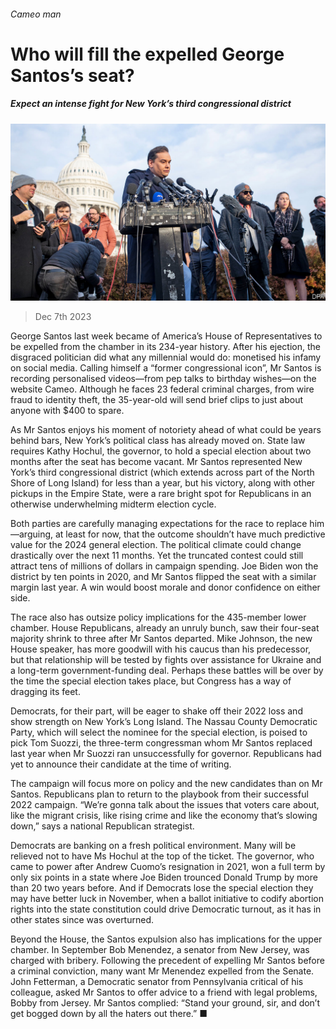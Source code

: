 ###### Cameo man

# Who will fill the expelled George Santos’s seat? 

##### Expect an intense fight for New York’s third congressional district 

![image](images/20231209_USP003.jpg) 

> Dec 7th 2023 

George Santos last week became  of America’s House of Representatives to be expelled from the chamber in its 234-year history. After his ejection, the disgraced politician did what any millennial would do: monetised his infamy on social media. Calling himself a “former congressional icon”, Mr Santos is recording personalised videos—from pep talks to birthday wishes—on the website Cameo. Although he faces 23 federal criminal charges, from wire fraud to identity theft, the 35-year-old will send brief clips to just about anyone with $400 to spare.

As Mr Santos enjoys his moment of notoriety ahead of what could be years behind bars, New York’s political class has already moved on. State law requires Kathy Hochul, the governor, to hold a special election about two months after the seat has become vacant. Mr Santos represented New York’s third congressional district (which extends across part of the North Shore of Long Island) for less than a year, but his victory, along with other pickups in the Empire State, were a rare bright spot for Republicans in an otherwise underwhelming midterm election cycle.

Both parties are carefully managing expectations for the race to replace him—arguing, at least for now, that the outcome shouldn’t have much predictive value for the 2024 general election. The political climate could change drastically over the next 11 months. Yet the truncated contest could still attract tens of millions of dollars in campaign spending. Joe Biden won the district by ten points in 2020, and Mr Santos flipped the seat with a similar margin last year. A win would boost morale and donor confidence on either side.

The race also has outsize policy implications for the 435-member lower chamber. House Republicans, already an unruly bunch, saw their four-seat majority shrink to three after Mr Santos departed. Mike Johnson, the new House speaker, has more goodwill with his caucus than his predecessor, but that relationship will be tested by fights over assistance for Ukraine and a long-term government-funding deal. Perhaps these battles will be over by the time the special election takes place, but Congress has a way of dragging its feet.

Democrats, for their part, will be eager to shake off their 2022 loss and show strength on New York’s Long Island. The Nassau County Democratic Party, which will select the nominee for the special election, is poised to pick Tom Suozzi, the three-term congressman whom Mr Santos replaced last year when Mr Suozzi ran unsuccessfully for governor. Republicans had yet to announce their candidate at the time of writing.

The campaign will focus more on policy and the new candidates than on Mr Santos. Republicans plan to return to the playbook from their successful 2022 campaign. “We’re gonna talk about the issues that voters care about, like the migrant crisis, like rising crime and like the economy that’s slowing down,” says a national Republican strategist.

Democrats are banking on a fresh political environment. Many will be relieved not to have Ms Hochul at the top of the ticket. The governor, who came to power after Andrew Cuomo’s resignation in 2021, won a full term by only six points in a state where Joe Biden trounced Donald Trump by more than 20 two years before. And if Democrats lose the special election they may have better luck in November, when a ballot initiative to codify abortion rights into the state constitution could drive Democratic turnout, as it has in other states since was overturned.

Beyond the House, the Santos expulsion also has implications for the upper chamber. In September Bob Menendez, a senator from New Jersey, was charged with bribery. Following the precedent of expelling Mr Santos before a criminal conviction, many want Mr Menendez expelled from the Senate. John Fetterman, a Democratic senator from Pennsylvania critical of his colleague, asked Mr Santos to offer advice to a friend with legal problems, Bobby from Jersey. Mr Santos complied: “Stand your ground, sir, and don’t get bogged down by all the haters out there.” ■


